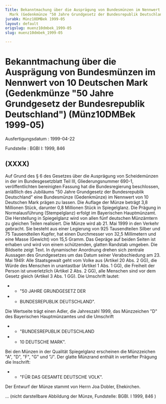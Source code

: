 ```yaml
---
Title: Bekanntmachung über die Ausprägung von Bundesmünzen im Nennwert von 10 Deutschen
  Mark (Gedenkmünze "50 Jahre Grundgesetz der Bundesrepublik Deutschland")
jurabk: Münz10DMBek 1999-05
layout: default
origslug: muenz10dmbek_1999-05
slug: muenz10dmbek_1999-05

---
```


# Bekanntmachung über die Ausprägung von Bundesmünzen im Nennwert von 10 Deutschen Mark (Gedenkmünze "50 Jahre Grundgesetz der Bundesrepublik Deutschland") (Münz10DMBek 1999-05)

Ausfertigungsdatum
:   1999-04-22

Fundstelle
:   BGBl I: 1999, 846



## (XXXX)

Auf Grund des § 6 des Gesetzes über die Ausprägung von Scheidemünzen
in der im Bundesgesetzblatt Teil III, Gliederungsnummer 690-1,
veröffentlichten bereinigten Fassung hat die Bundesregierung
beschlossen, anläßlich des Jubiläums "50 Jahre Grundgesetz der
Bundesrepublik Deutschland" eine Bundesmünze (Gedenkmünze) im Nennwert
von 10 Deutschen Mark prägen zu lassen.
Die Auflage der Münze beträgt 3,8 Millionen Stück, darunter 0,8
Millionen Stück in Spiegelglanz. Die Prägung in Normalausführung
(Stempelglanz) erfolgt im Bayerischen Hauptmünzamt. Die Herstellung in
Spiegelglanz wird von allen fünf deutschen Münzämtern zu gleichen
Teilen realisiert.
Die Münze wird ab 21. Mai 1999 in den Verkehr gebracht. Sie besteht
aus einer Legierung von 925 Tausendteilen Silber und 75 Tausendteilen
Kupfer, hat einen Durchmesser von 32,5 Millimetern und eine Masse
(Gewicht) von 15,5 Gramm. Das Gepräge auf beiden Seiten ist erhaben
und wird von einem schützenden, glatten Randstab umgeben.
Die Bildseite zeigt Text. In dynamischer Anordnung drehen sich
zentrale Aussagen des Grundgesetzes um das Datum seiner Verabschiedung
am 23. Mai 1949: Alle Staatsgewalt geht vom Volke aus (Artikel 20 Abs.
2 GG), die Würde des Menschen in unantastbar (Artikel 1 Abs. 1 GG),
die Freiheit der Person ist unverletzlich (Artikel 2 Abs. 2 GG), alle
Menschen sind vor dem Gesetz gleich (Artikel 3 Abs. 1 GG). Die
Umschrift lautet:

*    *   "50 JAHRE GRUNDGESETZ DER


*    *   BUNDESREPUBLIK DEUTSCHLAND".



Die Wertseite trägt einen Adler, die Jahreszahl 1999, das Münzzeichen
"D" des Bayerischen Hauptmünzamtes und die Umschrift

*    *   "BUNDESREPUBLIK DEUTSCHLAND


*    *   10 DEUTSCHE MARK".



Bei den Münzen in der Qualität Spiegelglanz erscheinen die Münzzeichen
"A", "D", "F", "G" und "J".
Der glatte Münzrand enthält in vertiefter Prägung die Inschrift:

*    *   "FÜR DAS GESAMTE DEUTSCHE VOLK".



Der Entwurf der Münze stammt von Herrn Joa Dobler, Ehekirchen.

...
(nicht darstellbare Abbildung der Münze,
Fundstelle: BGBl. I 1999, 846 )

